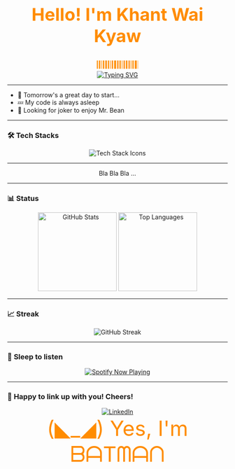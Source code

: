 <div align="center">
  <h1 style="color: #ff8c00; font-size: 2.5rem;">Hello! I'm Khant Wai Kyaw </h1>
  
  <div style="color: #ff8c00; font-size: 1.5rem">𝄃𝄃𝄂𝄂𝄀𝄁𝄃𝄂𝄂𝄃𝄃𝄃𝄂𝄂𝄀𝄁𝄃𝄂𝄂𝄃</div>
  <a href="https://git.io/typing-svg">
    <img src="https://readme-typing-svg.demolab.com?font=Poppins&pause=1000&color=ff8c00&center=true&width=600&lines=Sleep+To+Code; Use+the+magic+word+``Tomorrow``;Turning+Code+into+Dreams" alt="Typing SVG" />
  </a>
</div>

---

- 🛌 Tomorrow's a great day to start...
- 💤 My code is always asleep
- 🦇 Looking for joker to enjoy Mr. Bean

---

### 🛠️ **Tech Stacks**

<div align="center">
  <img src="https://skillicons.dev/icons?i=react,nextjs,vue,java,spring,go,aws,gcp,docker" alt="Tech Stack Icons" />
  <hr />
  Bla Bla Bla ...
</div>

---

### 📊 **Status**

<div align="center">
  <picture>
    <source
      srcset="https://github-readme-stats.vercel.app/api?username=khantwaikyaw&show_icons=true&hide_border=true&theme=radical&bg_color=00000000&title_color=ff8c00&text_color=ff8c00&icon_color=ff8c00"
      media="(prefers-color-scheme: dark)"
    />
    <source
      srcset="https://github-readme-stats.vercel.app/api?username=khantwaikyaw&show_icons=true&hide_border=true&theme=light&bg_color=ffffff00&title_color=ff8c00&text_color=ff8c00&icon_color=ff8c00"
      media="(prefers-color-scheme: light), (prefers-color-scheme: no-preference)"
    />
    <img height="180em" src="https://github-readme-stats.vercel.app/api?username=khantwaikyaw&show_icons=true&hide_border=true&theme=light&bg_color=ffffff00&title_color=ff8c00&text_color=ff8c00&icon_color=ff8c00" alt="GitHub Stats" />
  </picture>

  <picture>
    <source
      srcset="https://github-readme-stats.vercel.app/api/top-langs/?username=khantwaikyaw&layout=compact&hide_border=true&theme=radical&bg_color=00000000&title_color=ff8c00&text_color=ff8c00&icon_color=ff8c00"
      media="(prefers-color-scheme: dark)"
    />
    <source
      srcset="https://github-readme-stats.vercel.app/api/top-langs/?username=khantwaikyaw&layout=compact&hide_border=true&theme=light&bg_color=ffffff00&title_color=ff8c00&text_color=ff8c00&icon_color=ff8c00"
      media="(prefers-color-scheme: light), (prefers-color-scheme: no-preference)"
    />
    <img height="180em" src="https://github-readme-stats.vercel.app/api/top-langs/?username=khantwaikyaw&layout=compact&hide_border=true&theme=light&bg_color=ffffff00&title_color=ff8c00&text_color=ff8c00&icon_color=ff8c00" alt="Top Languages" />
  </picture>
</div>

---

### 📈 **Streak**

<div align="center">
  <picture>
    <source
      srcset="https://github-readme-streak-stats.herokuapp.com/?user=khantwaikyaw&theme=radical&hide_border=true&background=00000000&stroke=ff8c00&fire=ff8c00&ring=ff8c00&currStreakNum=ff8c00&sideNums=ff8c00&currStreakLabel=ff8c00&sideLabels=ff8c00&dates=ff8c00"
      media="(prefers-color-scheme: dark)"
    />
    <source
      srcset="https://github-readme-streak-stats.herokuapp.com/?user=khantwaikyaw&theme=light&hide_border=true&background=ffffff00&stroke=ff8c00&fire=ff8c00&ring=ff8c00&currStreakNum=ff8c00&sideNums=ff8c00&currStreakLabel=ff8c00&sideLabels=ff8c00&dates=ff8c00"
      media="(prefers-color-scheme: light), (prefers-color-scheme: no-preference)"
    />
    <img src="https://github-readme-streak-stats.herokuapp.com/?user=khantwaikyaw&theme=light&hide_border=true&background=ffffff00&stroke=ff8c00&fire=ff8c00&ring=ff8c00&currStreakNum=ff8c00&sideNums=ff8c00&currStreakLabel=ff8c00&sideLabels=ff8c00&dates=ff8c00" alt="GitHub Streak" />
  </picture>
</div>

---

### 🎵 **Sleep to listen**

<div align="center">
  <a href="https://open.spotify.com/user/username">
    <img src="https://novatorem.vercel.app/api/spotify" alt="Spotify Now Playing">
  </a>
</div>

---

### 📧 **Happy to link up with you! Cheers!**

<div align="center">
  <a href="https://www.linkedin.com/in/khantwaikyaw/">
    <img src="https://img.shields.io/badge/LinkedIn-0077B5?style=for-the-badge&logo=linkedin&logoColor=white" alt="LinkedIn">
  </a>
</div>

<div align="center"style="color: #ff8c00; font-size: 3rem">
    (◣_◢) Yes, I'm ᗷᗩTᗰᗩᑎ
</div>

